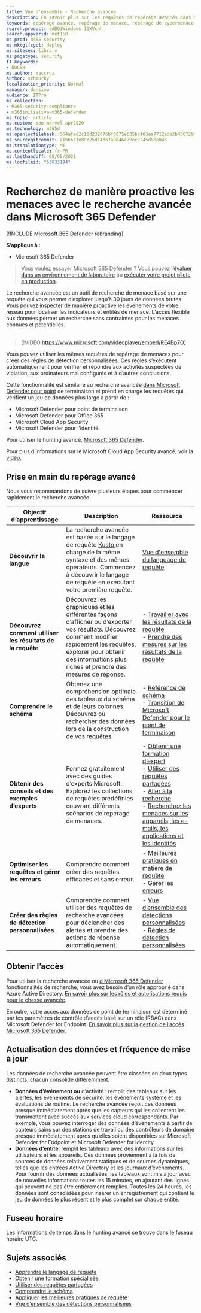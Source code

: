 ```yaml
---
title: Vue d’ensemble - Recherche avancée
description: En savoir plus sur les requêtes de repérage avancés dans Microsoft 365 et leur utilisation pour rechercher de manière proactive les menaces et faiblesses de votre réseau
keywords: repérage avancé, repérage de menace, repérage de cybermenace, Microsoft 365 Defender, microsoft 365, m365, recherche, requête, télémétrie, détections personnalisées, schéma, kusto
search.product: eADQiWindows 10XVcnh
search.appverid: met150
ms.prod: m365-security
ms.mktglfcycl: deploy
ms.sitesec: library
ms.pagetype: security
f1.keywords:
- NOCSH
ms.author: maccruz
author: schmurky
localization_priority: Normal
manager: dansimp
audience: ITPro
ms.collection:
- M365-security-compliance
- m365initiative-m365-defender
ms.topic: article
ms.custom: seo-marvel-apr2020
ms.technology: m365d
ms.openlocfilehash: 564afed2c10d232076bf6875e035bcf03ea7712ada2b430729f4a936a675b8bb
ms.sourcegitcommit: a1b66e1e80c25d14d67a9b46c79ec7245d88e045
ms.translationtype: MT
ms.contentlocale: fr-FR
ms.lasthandoff: 08/05/2021
ms.locfileid: "53833194"
---
```

# <a name="proactively-hunt-for-threats-with-advanced-hunting-in-microsoft-365-defender"></a>Recherchez de manière proactive les menaces avec le recherche avancée dans Microsoft 365 Defender

[!INCLUDE [Microsoft 365 Defender rebranding](../includes/microsoft-defender.md)]


**S’applique à :**
- Microsoft 365 Defender

> Vous voulez essayer Microsoft 365 Defender ? Vous pouvez [l’évaluer dans un environnement de laboratoire](m365d-evaluation.md?ocid=cx-docs-MTPtriallab) ou [exécuter votre projet pilote en production](m365d-pilot.md?ocid=cx-evalpilot).
>

Le recherche avancée est un outil de recherche de menace basé sur une requête qui vous permet d’explorer jusqu’à 30 jours de données brutes. Vous pouvez inspecter de manière proactive les événements de votre réseau pour localiser les indicateurs et entités de menace. L’accès flexible aux données permet un recherche sans contraintes pour les menaces connues et potentielles.
<br><br>

> [!VIDEO https://www.microsoft.com/videoplayer/embed/RE4Bp7O]

Vous pouvez utiliser les mêmes requêtes de repérage de menaces pour créer des règles de détection personnalisées. Ces règles s’exécutent automatiquement pour vérifier et répondre aux activités suspectées de violation, aux ordinateurs mal configurés et à d’autres conclusions.

Cette fonctionnalité est similaire au recherche avancée [dans Microsoft Defender pour point](/windows/security/threat-protection/microsoft-defender-atp/advanced-hunting-overview) de terminaison et prend en charge les requêtes qui vérifient un jeu de données plus large à partir de :

- Microsoft Defender pour point de terminaison
- Microsoft Defender pour Office 365
- Microsoft Cloud App Security
- Microsoft Defender pour l’identité

Pour utiliser le hunting avancé, [Microsoft 365 Defender](m365d-enable.md).

Pour plus d’informations sur le Microsoft Cloud App Security avancé, voir la [vidéo.](https://www.microsoft.com/en-us/videoplayer/embed/RWFISa) 

## <a name="get-started-with-advanced-hunting"></a>Prise en main du repérage avancé

Nous vous recommandons de suivre plusieurs étapes pour commencer rapidement le recherche avancée.

| Objectif d’apprentissage | Description | Ressource |
|--|--|--|
| **Découvrir la langue** | La recherche avancée est basée sur le langage de requête [Kusto,](/azure/kusto/query/)en charge de la même syntaxe et des mêmes opérateurs. Commencez à découvrir le langage de requête en exécutant votre première requête. | [Vue d'ensemble du language de requête](advanced-hunting-query-language.md) |
| **Découvrez comment utiliser les résultats de la requête** | Découvrez les graphiques et les différentes façons d’afficher ou d’exporter vos résultats. Découvrez comment modifier rapidement les requêtes, explorer pour obtenir des informations plus riches et prendre des mesures de réponse. | - [Travailler avec les résultats de la requête](advanced-hunting-query-results.md)<br /> - [Prendre des mesures sur les résultats de la requête](advanced-hunting-take-action.md) |
| **Comprendre le schéma** | Obtenez une compréhension optimale des tableaux du schéma et de leurs colonnes. Découvrez où rechercher des données lors de la construction de vos requêtes. | - [Référence de schéma](advanced-hunting-schema-tables.md) <br />- [Transition de Microsoft Defender pour le point de terminaison](advanced-hunting-migrate-from-mde.md) |
| **Obtenir des conseils et des exemples d’experts** | Formez gratuitement avec des guides d’experts Microsoft. Explorez les collections de requêtes prédéfinies couvrant différents scénarios de repérage de menaces. | - [Obtenir une formation d’expert](advanced-hunting-expert-training.md) <br />- [Utiliser des requêtes partagées](advanced-hunting-shared-queries.md) <br />- [Aller à la recherche](advanced-hunting-go-hunt.md) <br />- [Recherchez les menaces sur les appareils, les e-mails, les applications et les identités](advanced-hunting-query-emails-devices.md) |
| **Optimiser les requêtes et gérer les erreurs** | Comprendre comment créer des requêtes efficaces et sans erreur. | - [Meilleures pratiques en matière de requête](advanced-hunting-best-practices.md)<br />- [Gérer les erreurs](advanced-hunting-errors.md) |
| **Créer des règles de détection personnalisées** | Comprendre comment utiliser des requêtes de recherche avancées pour déclencher des alertes et prendre des actions de réponse automatiquement. | - [Vue d’ensemble des détections personnalisées](custom-detections-overview.md) <br />- [Règles de détection personnalisées](custom-detection-rules.md) |

## <a name="get-access"></a>Obtenir l’accès
Pour utiliser la recherche avancée ou [d Microsoft 365 Defender](microsoft-365-defender.md) fonctionnalités de recherche, vous avez besoin d’un rôle approprié dans Azure Active Directory. [En savoir plus sur les rôles et autorisations requis pour le chasse avancée](custom-roles.md).

En outre, votre accès aux données de point de terminaison est déterminé par les paramètres de contrôle d’accès basé sur un rôle (RBAC) dans Microsoft Defender for Endpoint. [En savoir plus sur la gestion de l’accès Microsoft 365 Defender](m365d-permissions.md).


## <a name="data-freshness-and-update-frequency"></a>Actualisation des données et fréquence de mise à jour
Les données de recherche avancée peuvent être classées en deux types distincts, chacun consolidé différemment.

- **Données d’événement ou** d’activité : remplit des tableaux sur les alertes, les événements de sécurité, les événements système et les évaluations de routine. Le recherche avancée reçoit ces données presque immédiatement après que les capteurs qui les collectent les transmettent avec succès aux services cloud correspondants. Par exemple, vous pouvez interroger des données d’événements à partir de capteurs sains sur des stations de travail ou des contrôleurs de domaine presque immédiatement après qu’elles soient disponibles sur Microsoft Defender for Endpoint et Microsoft Defender for Identity.
- **Données d’entité**: remplit les tableaux avec des informations sur les utilisateurs et les appareils. Ces données proviennent à la fois de sources de données relativement statiques et de sources dynamiques, telles que les entrées Active Directory et les journaux d’événements. Pour fournir des données actualisées, les tableaux sont mis à jour avec de nouvelles informations toutes les 15 minutes, en ajoutant des lignes qui peuvent ne pas être entièrement remplies. Toutes les 24 heures, les données sont consolidées pour insérer un enregistrement qui contient le jeu de données le plus récent et le plus complet sur chaque entité.

## <a name="time-zone"></a>Fuseau horaire
Les informations de temps dans le hunting avancé se trouve dans le fuseau horaire UTC.

## <a name="related-topics"></a>Sujets associés
- [Apprendre le langage de requête](advanced-hunting-query-language.md)
- [Obtenir une formation spécialisée](advanced-hunting-expert-training.md)
- [Utiliser des requêtes partagées](advanced-hunting-shared-queries.md)
- [Comprendre le schéma](advanced-hunting-schema-tables.md)
- [Appliquer les meilleures pratiques de requête](advanced-hunting-best-practices.md)
- [Vue d’ensemble des détections personnalisées](custom-detections-overview.md)

